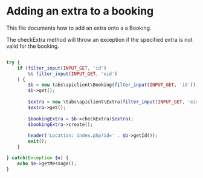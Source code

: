 # Adding an extra to a booking

This file documents how to add an extra onto a a Booking.  

The checkExtra method will throw an exception if the specified extra is not valid for the booking.

```php

try {
    if (filter_input(INPUT_GET, 'id')
        && filter_input(INPUT_GET, 'eid')
    ) {
        $b = new tabs\apiclient\Booking(filter_input(INPUT_GET, 'id'));
        $b->get();
        
        $extra = new \tabs\apiclient\Extra(filter_input(INPUT_GET, 'eid'));
        $extra->get();
        
        $bookingExtra = $b->checkExtra($extra);
        $bookingExtra->create();
        
        header('Location: index.php?id=' . $b->getId());
        exit();
    }

} catch(Exception $e) {
    echo $e->getMessage();
}
    

```
